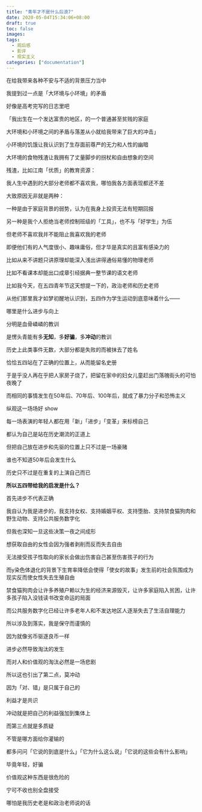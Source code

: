 ```yaml
---
title: "青年才不是什么后浪7"
date: 2020-05-04T15:34:06+08:00
draft: true
toc: false
images:
tags: 
  - 观后感
  - 影评
  - 现实主义
categories: ["documentation"]
---
```


在给我带来各种不安与不适的背景压力当中

我提到过一点是「大环境与小环境」的矛盾

好像是高考完写的日志里吧

「我出生在一个发达富贵的地区，的一个普通甚至贫贱的家庭

大环境和小环境之间的矛盾与落差从小就给我带来了巨大的冲击」

小环境的饥饿让我认识到了生存面前尊严的无力和人性的幽暗

大环境的食物残渣让我拥有了丈量脚步的拐杖和自由想象的空间

残渣，比如江南「优质」的教育资源：

我人生中遇到的大部分老师都不喜欢我，哪怕我各方面表现都还不差

大致原因无非就是两种：

一种是由于家庭背景的弱势，认为在我身上投资无法有短期回报

另一种是我个人拒绝当老师控制班级的「工具」，也不与「好学生」为伍

但老师不喜欢我并不能阻止我喜欢我的老师

即便他们有的人气度很小、趣味庸俗，但才华是真实的且富有感染力的

比如从来不讲题只讲原理却能深入浅出讲得通俗易懂的物理老师

比如不看课本却能出口成章引经据典一整节课的语文老师

比如我今天，在五四青年节这天想提一下的，政治老师和历史老师

从他们那里我才如梦初醒地认识到，五四作为学生运动到底意味着什么——

哪里是什么进步与向上

分明是血骨嶙嶙的教训

是愣头青能有多**无知**，多**好骗**，多**冲动**的教训

历史上此类事件无数，大部分都是失败的而被抹去了姓名

恰恰五四站在了正确的位置上，从而能留名史册

于是乎没人再在乎把人家房子烧了，把留在家中的妇女儿童赶出门落魄街头的可怕夜晚了

而相同的事情发生在50年后、70年后、100年后，就成了暴力分子和恐怖主义

纵观这一场场好 show

每一场表演的年轻人都在用「新」「进步」「变革」来标榜自己

都认为自己是站在历史潮流的正道上

但把自己放在进步和先驱的位置上只不过是一场豪赌

谁也不知道50年后会发生什么

历史只不过是在重复的上演自己而已

**所以五四带给我的启发是什么？**

首先进步不代表正确

我自认为我是进步的，我支持女权、支持婚姻平权、支持堕胎、支持禁食猫狗肉和野生动物、支持公共服务数字化

但我也深知一旦这些决策一夜之间成形

想获取自由的女性会因为强者剥削而反而失去自由

无法接受孩子性取向的家长会做出伤害自己甚至伤害孩子的行为

而y染色体退化的背景下生育率降低会使得「使女的故事」发生前的社会氛围成为现实反而使女性失去生殖自由

禁食猫狗肉会让许多养殖户赖以为生的经济来源毁灭，让许多家庭陷入贫困，让许多孩子陷入没钱读书改变命运的局面

而公共服务数字化已经让许多老年人和不发达地区人逐渐失去了生活自理能力

所以涉及到落实，我是保守而谨慎的

因为就像劣币驱逐良币一样

进步必然导致淘汰的发生

而对人和价值观的淘汰必然是一场悲剧

所以这也引出了第二点，莫冲动

因为「对、错」是只属于自己的

利益才是共识

冲动就是把自己的利益强加到集体上

而第三点就是多质疑

不管是哪方面给你灌输的

都多问问「它说的到底是什么」「它为什么这么说」「它说的这些会有什么影响」

毕竟年轻，好骗

价值观这种东西是很危险的

宁可不收也别全盘接受

哪怕是我历史老是和政治老师说的话